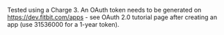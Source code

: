 Tested using a Charge 3.
An OAuth token needs to be generated on https://dev.fitbit.com/apps - see OAuth 2.0 tutorial page after creating an app (use 31536000 for a 1-year token).
